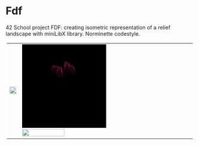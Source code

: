 # Fdf
42 School project FDF: creating isometric representation of a
relief landscape with miniLibX library. Norminette codestyle.
<div>
    <table cellpadding="60" bordercolor="white">
      <tr>
          <td>
                <img src="gifs/mars_square.gif" align="right" width=120% height=120%   bgcolor="#000000"/>
          </td>
          <td>
              <div>
                  <img src="gifs/heart_square.gif" bordercolor="white" width=50% height=50%   bgcolor="#000000"/>
              </div>
              <div>
                  <img src="gifs/t1_square.gif"  width=50% height=50%/>
              </div>
          </td>
        </tr>
    </table>
</div>
